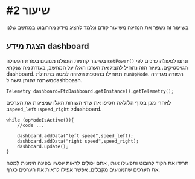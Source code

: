 # שיעור #2 
בשיעור זה נשפר את הנהיגה משיעור קודם ונלמד להציג מידע מהרובוט במחשב שלנו  
## הצגת מידע dashboard  
בשיעור קודמת העפלנו מנועים בעזרת הפעולה `setPower()` ונתנו לפעולה ערכים לפי הגויסטיקים. בעיור הזה נתחיל להציג את הערכו האלו על המחשב, בעזרת מה שנקרא dashboard. תתחילו בהוספת השורה למטה בתחילת `runOpMode`. השורה מגדירה משתנה שנותן גישה לdashboash.
```
Telemetry dashboard=FtcDashboard.getInstance().getTelemetry();
```  
לאחרי מכן בסוף הלולאה תסיפו את שתי השורות האלו שמציגות את הערכים ב`speed_left` ו`speed_right` לdashboard.  
```
while (opModeIsActive()){
    //code ...
    
    dashboard.addData("left speed",speed_left);
    dashboard.addData("right speed",speed_right);
    dashboard.update();
}
```  
תרידו את הקוד לרובוט ותפעילו אותו, אתם יכולים לראות עכשיו בפינה הימנית למטה את הערכים שהמנועים מקבלים. אפשר אפילו לראות את הערכים כגרף.  
<!-- צריך להוסיף תמונה של שתמחיש את השורה למעלה -->  

## 

